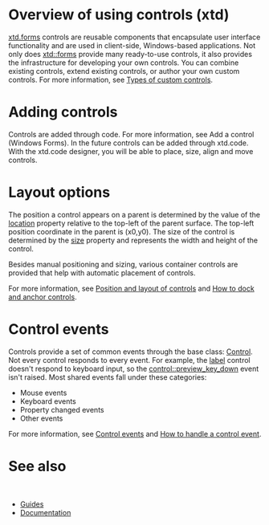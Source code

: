 # Overview of using controls (xtd)

[xtd.forms](https://gammasoft71.github.io/xtd/reference_guides/latest/group__xtd__forms.html) controls are reusable components that encapsulate user interface functionality and are used in client-side, Windows-based applications. 
Not only does [xtd::forms](https://gammasoft71.github.io/xtd/reference_guides/latest/group__xtd__forms.html) provide many ready-to-use controls, it also provides the infrastructure for developing your own controls. 
You can combine existing controls, extend existing controls, or author your own custom controls.
For more information, see [Types of custom controls](/docs/documentation/Guides/xtd.forms/Controls/custom_controls).

# Adding controls

Controls are added through code. For more information, see Add a control (Windows Forms).
In the future controls can be added through xtd.code. 
With the xtd.code designer, you will be able to place, size, align and move controls. 

# Layout options

The position a control appears on a parent is determined by the value of the [location](https://gammasoft71.github.io/xtd/reference_guides/latest/classxtd_1_1forms_1_1control.html#a53e5a75ad180a2efadc129e5a3c18cbd) property relative to the top-left of the parent surface.
The top-left position coordinate in the parent is (x0,y0). The size of the control is determined by the [size](https://gammasoft71.github.io/xtd/reference_guides/latest/classxtd_1_1forms_1_1control.html#ad6b15530ad92e3df1996d4fd3c0c862e) property and represents the width and height of the control.

Besides manual positioning and sizing, various container controls are provided that help with automatic placement of controls.

For more information, see [Position and layout of controls](/docs/documentation/Guides/xtd.forms/Controls/position_and_layout_of_controls) and [How to dock and anchor controls](/docs/documentation/Guides/xtd.forms/Controls/Common%20tasks/dock_and_anchor_controls).

# Control events

Controls provide a set of common events through the base class: [Control](https://gammasoft71.github.io/xtd/reference_guides/latest/classxtd_1_1forms_1_1control.html). Not every control responds to every event. 
For example, the [label](https://gammasoft71.github.io/xtd/reference_guides/latest/classxtd_1_1forms_1_1label.html) control doesn't respond to keyboard input, so the [control::preview_key_down](#) event isn't raised. 
Most shared events fall under these categories:

* Mouse events
* Keyboard events
* Property changed events
* Other events

For more information, see [Control events](/docs/documentation/Guides/xtd.forms/Controls/Events) and [How to handle a control event](/docs/documentation/Guides/xtd.forms/Controls/Common%20tasks/add_or_remove_event_handlers).

# See also
​
* [Guides](/docs/documentation/Guides)
* [Documentation](/docs/documentation)

[//]: # (https://learn.microsoft.com/en-us/dotnet/desktop/winforms/controls/overview?view=netdesktop-6.0)
